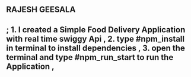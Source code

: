 <h2>RAJESH GEESALA<h2> ;
1. I created a Simple Food Delivery Application with real time swiggy Api ,
2. type  #npm_install in terminal to install dependencies , 
3. open the terminal and type #npm_run_start to run the Application ,
